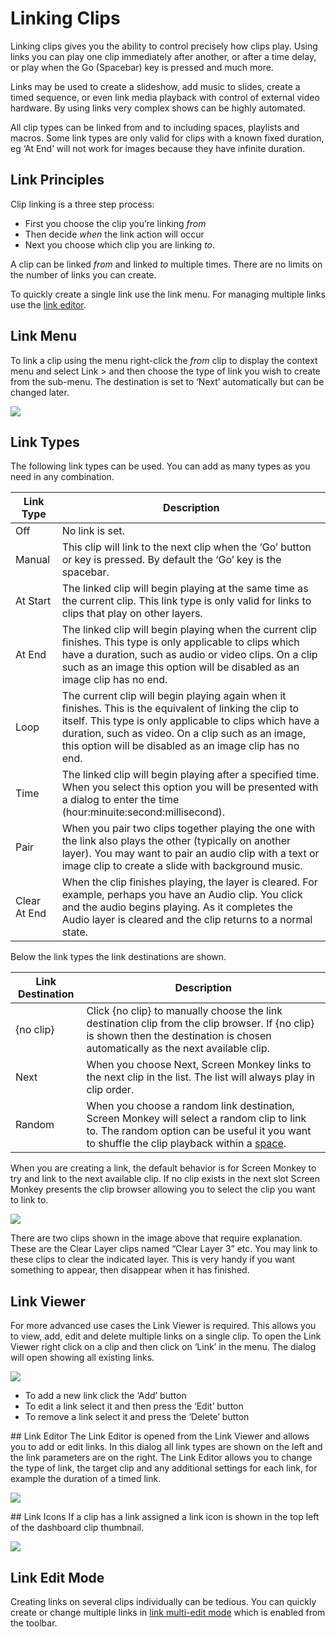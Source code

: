 # Linking Clips
Linking clips gives you the ability to control precisely how clips play. Using links you can play one clip immediately after another, or after a time delay, or play when the Go (Spacebar) key is pressed and much more. 

Links may be used to create a slideshow, add music to slides, create a timed sequence, or even link media playback with control of external video hardware. By using links very complex shows can be highly automated.

All clip types can be linked from and to including spaces, playlists and macros. Some link types are only valid for clips with a known fixed duration, eg ‘At End’ will not work for images because they have infinite duration.

## Link Principles
Clip linking is a three step process:

- First you choose the clip you’re linking *from*
- Then decide *when* the link action will occur
- Next you choose which clip you are linking *to*.

A clip can be linked *from* and linked *to* multiple times. There are no limits on the number of links you can create.

To quickly create a single link use the link menu. For managing multiple links use the [link editor](#link-editor). 

## Link Menu
To link a clip using the menu right-click the *from* clip to display the context menu and select Link > and then choose the type of link you wish to create from the sub-menu. The destination is set to ‘Next’ automatically but can be changed later.

![](../../images/link-menu.png)

## Link Types
The following link types can be used. You can add as many types as you need in any combination.

|Link Type|Description|
|-|-|
|Off|No link is set.|
|Manual|This clip will link to the next clip when the ‘Go’ button or key is pressed. By default the ‘Go’ key is the spacebar.|
|At Start|The linked clip will begin playing at the same time as the current clip. This link type is only valid for links to clips that play on other layers.|
|At End|The linked clip will begin playing when the current clip finishes. This type is only applicable to clips which have a duration, such as audio or video clips. On a clip such as an image this option will be disabled as an image clip has no end.|
|Loop|The current clip will begin playing again when it finishes. This is the equivalent of linking the clip to itself. This type is only applicable to clips which have a duration, such as video. On a clip such as an image, this option will be disabled as an image clip has no end.|
|Time|The linked clip will begin playing after a specified time. When you select this option you will be presented with a dialog to enter the time (hour:minuite:second:millisecond).|
|Pair|When you pair two clips together playing the one with the link also plays the other (typically on another layer). You may want to pair an audio clip with a text or image clip to create a slide with background music.|
|Clear At End|When the clip finishes playing, the layer is cleared. For example, perhaps you have an Audio clip. You click and the audio begins playing. As it completes the Audio layer is cleared and the clip returns to a normal state.

Below the link types the link destinations are shown.

|Link Destination|Description|
|-|-|
|{no clip}|Click {no clip} to manually choose the link destination clip from the clip browser. If {no clip} is shown then the destination is chosen automatically as the next available clip.|
|Next|When you choose Next, Screen Monkey links to the next clip in the list. The list will always play in clip order.|
|Random|When you choose a random link destination, Screen Monkey will select a random clip to link to. The random option can be useful it you want to shuffle the clip playback within a [space](../clipTypes/CueListSpaceClip.md).|

When you are creating a link, the default behavior is for Screen Monkey to try and link to the next available clip. If no clip exists in the next slot Screen Monkey presents the clip browser allowing you to select the clip you want to link to.

![](../../images/link-select-clip.png)

There are two clips shown in the image above that require explanation. These are the Clear Layer clips named “Clear Layer 3” etc. You may link to these clips to clear the indicated layer. This is very handy if you want something to appear, then disappear when it has finished.

## Link Viewer
For more advanced use cases the Link Viewer is required. This allows you to view, add, edit and delete multiple links on a single clip. To open the Link Viewer right click on a clip and then click on ‘Link’ in the menu. The dialog will open showing all existing links.

![](../../images/link-viewer.png)

- To add a new link click the ‘Add’ button
- To edit a link select it and then press the ‘Edit’ button
- To remove a link select it and press the ‘Delete’ button

## Link Editor
The Link Editor is opened from the Link Viewer and allows you to add or edit links. In this dialog all link types are shown on the left and the link parameters are on the right. The Link Editor allows you to change the type of link, the target clip and any additional settings for each link, for example the duration of a timed link.

![](../../images/link-editor.png)

## Link Icons
If a clip has a link assigned a link icon is shown in the top left of the dashboard clip thumbnail.

![](../../images/dashboard-clips-linked.png)

## Link Edit Mode
Creating links on several clips individually can be tedious. You can quickly create or change multiple links in [link multi-edit mode](../toolbar/link.md) which is enabled from the toolbar. 
